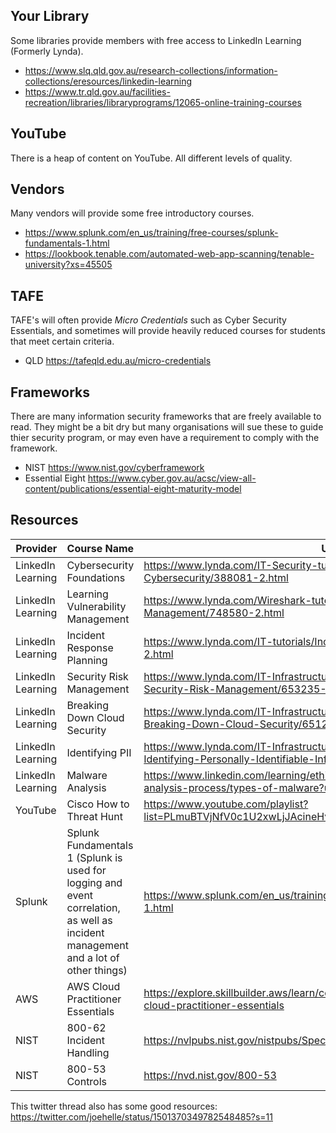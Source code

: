 ## Your Library
Some libraries provide members with free access to LinkedIn Learning (Formerly Lynda).
* https://www.slq.qld.gov.au/research-collections/information-collections/eresources/linkedin-learning
* https://www.tr.qld.gov.au/facilities-recreation/libraries/libraryprograms/12065-online-training-courses

## YouTube
There is a heap of content on YouTube. All different levels of quality.

## Vendors
Many vendors will provide some free introductory courses.
* https://www.splunk.com/en_us/training/free-courses/splunk-fundamentals-1.html
* https://lookbook.tenable.com/automated-web-app-scanning/tenable-university?xs=45505

## TAFE
TAFE's will often provide *Micro Credentials* such as Cyber Security Essentials, and sometimes will provide heavily reduced courses for students that meet certain criteria.
* QLD https://tafeqld.edu.au/micro-credentials

## Frameworks
There are many information security frameworks that are freely available to read. They might be a bit dry but many organisations will sue these to guide thier security program, or may even have a requirement to comply with the framework. 
* NIST https://www.nist.gov/cyberframework
* Essential Eight https://www.cyber.gov.au/acsc/view-all-content/publications/essential-eight-maturity-model

## Resources
Provider | Course Name | URL
---|---|---
LinkedIn Learning | Cybersecurity Foundations | https://www.lynda.com/IT-Security-tutorials/Foundations-Cybersecurity/388081-2.html 
LinkedIn Learning | Learning Vulnerability Management | https://www.lynda.com/Wireshark-tutorials/Learning-Vulnerability-Management/748580-2.html
LinkedIn Learning | Incident Response Planning | https://www.lynda.com/IT-tutorials/Incident-Response-Planning/2803043-2.html
LinkedIn Learning | Security Risk Management | https://www.lynda.com/IT-Infrastructure-tutorials/CISSP-Cert-Prep-1-Security-Risk-Management/653235-2.html
LinkedIn Learning | Breaking Down Cloud Security | https://www.lynda.com/IT-Infrastructure-tutorials/Cybersecurity-Awareness-Breaking-Down-Cloud-Security/651220-2.html
LinkedIn Learning | Identifying PII | https://www.lynda.com/IT-Infrastructure-tutorials/Cybersecurity-Awareness-Identifying-Personally-Identifiable-Information/651216-2.html
LinkedIn Learning | Malware Analysis | https://www.linkedin.com/learning/ethical-hacking-the-complete-malware-analysis-process/types-of-malware?u=2104756
YouTube | Cisco How to Threat Hunt | https://www.youtube.com/playlist?list=PLmuBTVjNfV0c1U2xwLjJAcineHvYXqraE
Splunk | Splunk Fundamentals 1 (Splunk is used for logging and event correlation, as well as incident management and a lot of other things) | https://www.splunk.com/en_us/training/free-courses/splunk-fundamentals-1.html
AWS | AWS Cloud Practitioner Essentials | https://explore.skillbuilder.aws/learn/course/external/view/elearning/134/aws-cloud-practitioner-essentials
NIST | 800-62 Incident Handling | https://nvlpubs.nist.gov/nistpubs/SpecialPublications/NIST.SP.800-61r2.pdf
NIST | 800-53 Controls | https://nvd.nist.gov/800-53

This twitter thread also has some good resources: https://twitter.com/joehelle/status/1501370349782548485?s=11
